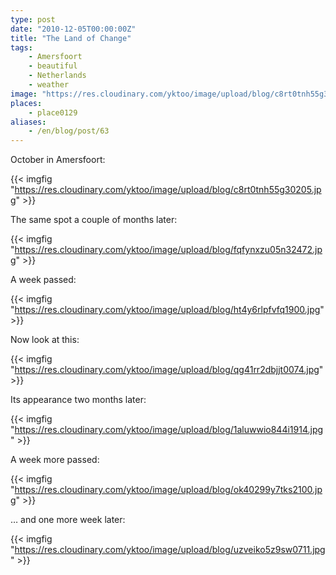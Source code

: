 ```yaml
---
type: post
date: "2010-12-05T00:00:00Z"
title: "The Land of Change"
tags:
    - Amersfoort
    - beautiful
    - Netherlands
    - weather
image: "https://res.cloudinary.com/yktoo/image/upload/blog/c8rt0tnh55g30205.jpg"
places:
    - place0129
aliases:
    - /en/blog/post/63
---
```


October in Amersfoort:

{{< imgfig "https://res.cloudinary.com/yktoo/image/upload/blog/c8rt0tnh55g30205.jpg" >}}

<!--more-->

The same spot a couple of months later:

{{< imgfig "https://res.cloudinary.com/yktoo/image/upload/blog/fqfynxzu05n32472.jpg" >}}

A week passed:

{{< imgfig "https://res.cloudinary.com/yktoo/image/upload/blog/ht4y6rlpfvfq1900.jpg" >}}

Now look at this:

{{< imgfig "https://res.cloudinary.com/yktoo/image/upload/blog/qg41rr2dbjjt0074.jpg" >}}

Its appearance two months later:

{{< imgfig "https://res.cloudinary.com/yktoo/image/upload/blog/1aluwwio844i1914.jpg" >}}

A week more passed:

{{< imgfig "https://res.cloudinary.com/yktoo/image/upload/blog/ok40299y7tks2100.jpg" >}}

… and one more week later:

{{< imgfig "https://res.cloudinary.com/yktoo/image/upload/blog/uzveiko5z9sw0711.jpg" >}}
